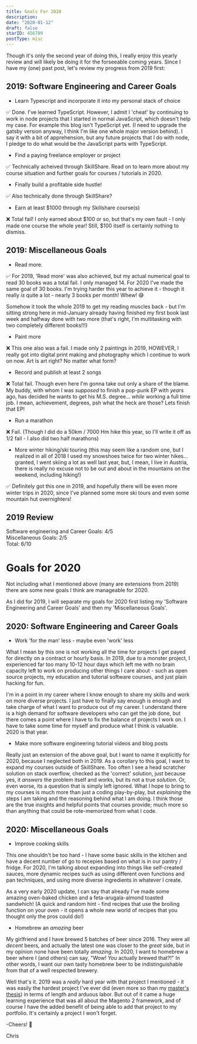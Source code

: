 ```yaml
---
title: Goals For 2020
description:
date: "2020-01-12"
draft: false
starID: 456789
postType: misc
---
```


Though it's only the second year of doing this, I really enjoy this yearly review and will likely be doing it for the forseeable coming years. Since I have my (one) past post, let's review my progress from 2019 first:

## 2019: Software Engineering and Career Goals
- Learn Typescript and incorporate it into my personal stack of choice 

:white_check_mark: Done. I've learned TypeScript. However, I admit I 'cheat' by continuing to work in node projects that I started in normal JavaScript, which doesn't help my case. For example this blog isn't TypeScript yet. (I need to upgrade the gatsby version anyway, I think I'm like one whole major version behind). I say it with a bit of apprehension, but any future projects that I do with node, I pledge to do what would be the JavaScript parts with TypeScript.

- Find a paying freelance employer or project 

:white_check_mark: Technically acheived through SkillShare. Read on to learn more about my course situation and further goals for courses / tutorials in 2020.

- Finally build a profitable side hustle! 

:white_check_mark: Also technically done through SkillShare?

- Earn at least $1000 through my Skillshare course(s) 

:x: Total fail! I only earned about \$100 or so, but that's my own fault - I only made one course the whole year! Still, \$100 itself is certainly nothing to dismiss.

## 2019: Miscellaneous Goals
 - Read more.

:white_check_mark: For 2019, 'Read more' was also achieved, but my actual numerical goal to read 30 books was a total fail. I only managed 14. For 2020 I've made the same goal of 30 books. I'm trying harder this year to achieve it - though it really _is_ quite a lot - nearly 3 books per month! Whew! :sweat_smile:

Somehow it took the whole 2019 to get my reading muscles back - but I'm sitting strong here in mid-January already having finished my first book last week and halfway done with two more (that's right, I'm multitasking with two completely different books!!!)

- Paint more

:x: This one also was a fail. I made only 2 paintings in 2019, HOWEVER, I really got into digital print making and photography which I continue to work on now. Art is art right? No matter what form?

- Record and publish at least 2 songs 

:x: Total fail. Though even here I'm gonna take out only a share of the blame. My buddy, with whom I was _supposed_ to finish a pop-punk EP with _years_ ago, has decided he wants to get his M.S. degree... _while_ working a full time job. I mean, achievement, degrees, psh what the heck are those? Lets finish that EP!

- Run a marathon 

:x: Fail. (Though I did do a 50km / 7000 Hm hike this year, so I'll write it off as 1/2 fail - I also did two half marathons)

- More winter hiking/ski touring (this may seem like a random one, but I realized in all of 2018 I used my snowshoes twice for two winter hikes… granted, I went skiing a lot as well last year, but, I mean, I live in Austria, there is really no excuse not to be out and about in the mountains on the weekend, including hiking!)

:white_check_mark: Definitely got this one in 2019, and hopefully there will be even more winter trips in 2020, since I've planned some more ski tours and even some mountain hut overnighters!

## 2019 Review

Software engineering and Career Goals: 4/5<br/>
Miscellaneous Goals: 2/5<br/>
Total: 6/10

# Goals for 2020

Not including what I mentioned above (many are extensions from 2019) there are some new goals I think are manageable for 2020. 

As I did for 2019, I will separate my goals for 2020 first listing my 'Software Engineering and Career Goals' and then my 'Miscellaneous Goals'.

## 2020: Software Engineering and Career Goals

- Work 'for the man' less - maybe even 'work' less

What I mean by this one is not working all the time for projects I get payed for directly on a contract or hourly basis. In 2019, due to a monster project, I experienced far too many 10-12 hour days which left me with no brain capacity left to work on producing other things I care about - such as open source projects, my education and tutorial software courses, and just plain hacking for fun. 

I'm in a point in my career where I know enough to share my skills and work on more diverse projects. I just have to finally say enough is enough and take charge of what I want to produce out of my career. I understand there is a high demand for software developers who can get the job done, but there comes a point where I have to fix the balance of projects I work on. I have to take some time for myself and produce what I think is valuable. 2020 is that year.

- Make more software engineering tutorial videos and blog posts

Really just an extension of the above goal, but I want to name it explicitly for 2020, because I neglected both in 2019. As a corollary to this goal, I want to expand my courses outside of SkillShare. Too often I see a head scratcher solution on stack overflow, checked as the 'correct' solution, just because yes, it _answers_ the problem itself and works, but its not a true _solution_. Or, even worse, its a question that is simply left ignored. What I hope to bring to my courses is much more than just a coding play-by-play, but _explaining_ the steps I am taking and the reasoning behind what I am doing. I think those are the true insights and helpful points that courses provide; much more so than anything that could be rote-memorized from what I code.

## 2020: Miscellaneous Goals

- Improve cooking skills 

This one shouldn't be too hard - I have some basic skills in the kitchen and have a decent number of go to recepies based on what is in our pantry / fridge. For 2020, I'm talking about expanding into things like self-created sauces, more dynamic recipes such as using different oven functions and pan techniques, and using more diverse ingredients in whatever I create. 

As a very early 2020 update, I can say that already I've made some amazing oven-baked chicken and a feta-arugala-almond toasted sandwhich! (A quick and random hint - find recipes that use the broiling function on your oven - it opens a whole new world of recipes that you thought only the pros could do!)

- Homebrew an _amazing_ beer

My girlfriend and I have brewed 5 batches of beer since 2016. They were all _decent_ beers, and actually the latest one was closer to the _great_ side, but in my opinion none have been totally _amazing_. In 2020, I want to homebrew a beer where I (and others) can say, "Wow! _You_ actually brewed that?!" In other words, I want our own tasty homebrew beer to be indistinguishable from that of a well respected brewery.

Well that's it. 2019 was a _really_ hard year with that project I mentioned - it was easily the hardest project I've ever did (even more so than my [master's thesis](https://www.sciencedirect.com/science/article/abs/pii/S0010218016302279)) in terms of length and arduous labor. But out of it came a huge learning experience that was all about the Magento 2 framework, and of course I have the added benefit of being able to add that project to my portfolio. It's certainly a project I won't forget.

-Cheers! 🍺

Chris